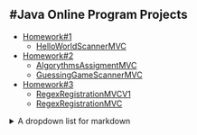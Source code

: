 #Java Online Program Projects
---
* [Homework#1](https://github.com/Yezhyck/OuterCourseHW/tree/master/Homework%231/HelloWorldScannerMVC)
   * [HelloWorldScannerMVC](https://github.com/Yezhyck/OuterCourseHW/tree/master/Homework%231/HelloWorldScannerMVC)
* [Homework#2](https://github.com/Yezhyck/OuterCourseHW/tree/master/Homework%232)
   * [AlgorythmsAssigmentMVC](https://github.com/Yezhyck/OuterCourseHW/tree/master/Homework%233/AlgorythmsAssigmentMVC)
   * [GuessingGameScannerMVC](https://github.com/Yezhyck/OuterCourseHW/tree/master/Homework%232/GuessingGameScannerMVC)
* [Homework#3](https://github.com/Yezhyck/OuterCourseHW/tree/master/Homework%233)
   * [RegexRegistrationMVCV1](https://github.com/Yezhyck/OuterCourseHW/tree/master/Homework%233/RegexRegistrationMVCV1)
   * [RegexRegistrationMVC](https://github.com/Yezhyck/OuterCourseHW/tree/master/Homework%233/RegexRegistrationMVC)
<details><summary>A dropdown list for markdown</summary>

   1. First item must be preceeded with an empty line.
   1. Markdown renders **perfectly**.
   1. Extra item.

</details>
